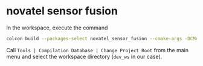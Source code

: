 # novatel sensor fusion
In the workspace, execute the command
```sh
colcon build --packages-select novatel_sensor_fusion --cmake-args -DCMAKE_EXPORT_COMPILE_COMMANDS=1
```

Call `Tools | Compilation Database | Change Project Root` from the main menu and select the workspace directory (`dev_ws` in our case).